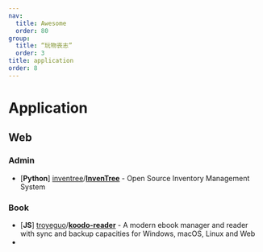 ```yaml
---
nav:
  title: Awesome
  order: 80
group:
  title: “玩物丧志”
  order: 3
title: application
order: 8
---
```


# Application

## Web

### Admin

- [**Python**] [inventree](https://github.com/inventree?type=source)/**[InvenTree](https://github.com/inventree/InvenTree)** - Open Source Inventory Management System

### Book

- [**JS**] [troyeguo](https://github.com/troyeguo)/**[koodo-reader](https://github.com/troyeguo/koodo-reader)** - A modern ebook manager and reader with sync and backup capacities for Windows, macOS, Linux and Web
- 